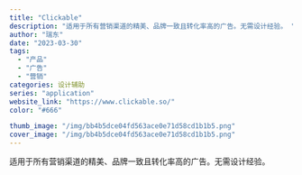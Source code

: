 ```yaml
---
title: "Clickable"
description: "适用于所有营销渠道的精美、品牌一致且转化率高的广告。无需设计经验。 "
author: "瑞东"
date: "2023-03-30"
tags:
  - "产品"
  - "广告"
  - "营销"
categories: 设计辅助
series: "application"
website_link: "https://www.clickable.so/"
color: "#666"

thumb_image: "/img/bb4b5dce04fd563ace0e71d58cd1b1b5.png"
cover_image: "/img/bb4b5dce04fd563ace0e71d58cd1b1b5.png"
---
```


适用于所有营销渠道的精美、品牌一致且转化率高的广告。无需设计经验。 